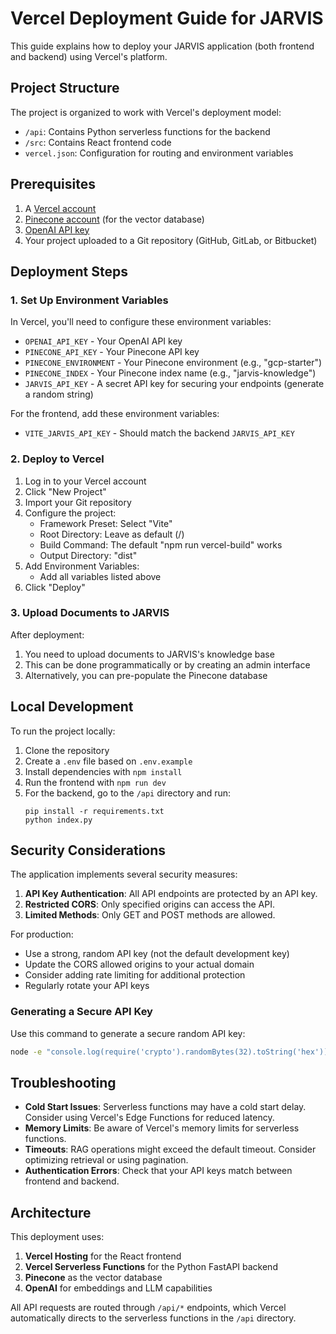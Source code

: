 # Vercel Deployment Guide for JARVIS

This guide explains how to deploy your JARVIS application (both frontend and backend) using Vercel's platform.

## Project Structure

The project is organized to work with Vercel's deployment model:

- `/api`: Contains Python serverless functions for the backend
- `/src`: Contains React frontend code
- `vercel.json`: Configuration for routing and environment variables

## Prerequisites

1. A [Vercel account](https://vercel.com/signup)
2. [Pinecone account](https://www.pinecone.io/) (for the vector database)
3. [OpenAI API key](https://platform.openai.com/api-keys)
4. Your project uploaded to a Git repository (GitHub, GitLab, or Bitbucket)

## Deployment Steps

### 1. Set Up Environment Variables

In Vercel, you'll need to configure these environment variables:

- `OPENAI_API_KEY` - Your OpenAI API key
- `PINECONE_API_KEY` - Your Pinecone API key
- `PINECONE_ENVIRONMENT` - Your Pinecone environment (e.g., "gcp-starter")
- `PINECONE_INDEX` - Your Pinecone index name (e.g., "jarvis-knowledge")
- `JARVIS_API_KEY` - A secret API key for securing your endpoints (generate a random string)

For the frontend, add these environment variables:

- `VITE_JARVIS_API_KEY` - Should match the backend `JARVIS_API_KEY`

### 2. Deploy to Vercel

1. Log in to your Vercel account
2. Click "New Project"
3. Import your Git repository
4. Configure the project:
   - Framework Preset: Select "Vite"
   - Root Directory: Leave as default (/)
   - Build Command: The default "npm run vercel-build" works
   - Output Directory: "dist"
5. Add Environment Variables:
   - Add all variables listed above
6. Click "Deploy"

### 3. Upload Documents to JARVIS

After deployment:

1. You need to upload documents to JARVIS's knowledge base
2. This can be done programmatically or by creating an admin interface
3. Alternatively, you can pre-populate the Pinecone database

## Local Development

To run the project locally:

1. Clone the repository
2. Create a `.env` file based on `.env.example`
3. Install dependencies with `npm install`
4. Run the frontend with `npm run dev`
5. For the backend, go to the `/api` directory and run:
   ```
   pip install -r requirements.txt
   python index.py
   ```

## Security Considerations

The application implements several security measures:

1. **API Key Authentication**: All API endpoints are protected by an API key.
2. **Restricted CORS**: Only specified origins can access the API.
3. **Limited Methods**: Only GET and POST methods are allowed.

For production:

- Use a strong, random API key (not the default development key)
- Update the CORS allowed origins to your actual domain
- Consider adding rate limiting for additional protection
- Regularly rotate your API keys

### Generating a Secure API Key

Use this command to generate a secure random API key:

```bash
node -e "console.log(require('crypto').randomBytes(32).toString('hex'))"
```

## Troubleshooting

- **Cold Start Issues**: Serverless functions may have a cold start delay. Consider using Vercel's Edge Functions for reduced latency.
- **Memory Limits**: Be aware of Vercel's memory limits for serverless functions.
- **Timeouts**: RAG operations might exceed the default timeout. Consider optimizing retrieval or using pagination.
- **Authentication Errors**: Check that your API keys match between frontend and backend.

## Architecture

This deployment uses:

1. **Vercel Hosting** for the React frontend
2. **Vercel Serverless Functions** for the Python FastAPI backend
3. **Pinecone** as the vector database
4. **OpenAI** for embeddings and LLM capabilities

All API requests are routed through `/api/*` endpoints, which Vercel automatically directs to the serverless functions in the `/api` directory.
